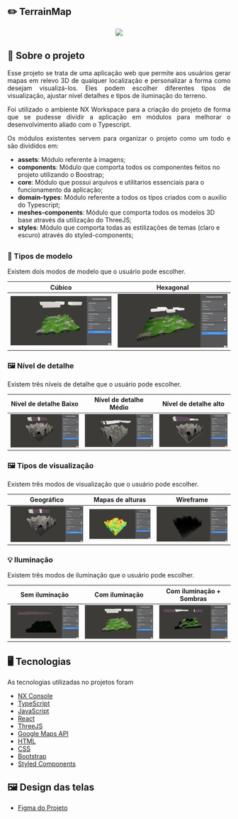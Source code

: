 ## :pencil2: TerrainMap

<p align="center">
  <img width="1000" height="auto" src=".github/terrain-map.gif">
</p>

## :file_folder: Sobre o projeto

<p align="justify">
  Esse projeto se trata de uma aplicação web que permite aos usuários gerar mapas em relevo 3D de qualquer localização e personalizar a forma como desejam visualizá-los. Eles podem escolher diferentes tipos de visualização, ajustar nível detalhes e tipos de iluminação do terreno.
</p>
<p align="justify">
  Foi utilizado o ambiente NX Workspace para a criação do projeto de forma que se pudesse dividir a aplicação em módulos para melhorar o desenvolvimento aliado com o Typescript.
</p>
<p align="justify">
  Os módulos existentes servem para organizar o projeto como um todo e são divididos em:
</p>

  - **assets**: Módulo referente à imagens;
  - **components**: Módulo que comporta todos os componentes feitos no projeto utilizando o Boostrap;
  - **core**: Módulo que possui arquivos e utilitarios essenciais para o funcionamento da aplicação;
  - **domain-types**: Módulo referente a todos os tipos criados com o auxilio do Typescript;
  - **meshes-components**: Módulo que comporta todos os modelos 3D base através da utilização do ThreeJS;
  - **styles**: Módulo que comporta todas as estilizações de temas (claro e escuro) através do styled-components;

##

### 🧊 Tipos de modelo

<p align="justify">
  Existem dois modos de modelo que o usuário pode escolher.
</p>

| Cúbico                                | Hexagonal                                |
| ------------------------------------- | ---------------------------------------- |
| ![image1](.github/terreno-cubico.png) | ![image2](.github/terreno-hexagonal.jpg) |

### 🖼️ Nível de detalhe

<p align="justify">
  Existem três níveis de detalhe que o usuário pode escolher.
</p>

| Nível de detalhe Baixo                     | Nível de detalhe Médio                     | Nível de detalhe alto                     |
| ------------------------------------------ | ------------------------------------------ | ------------------------------------------|
| ![image1](.github/nivel-detalhe-baixo.jpg) | ![image2](.github/nivel-detalhe-medio.jpg) | ![image3](.github/nivel-detalhe-alto.jpg) |

### 🖼️ Tipos de visualização

<p align="justify">
  Existem três modos de visualização que o usuário pode escolher.
</p>

| Geográfico                                 | Mapas de alturas                              | Wireframe                                     |
| ------------------------------------------ | --------------------------------------------- | --------------------------------------------- |
| ![image1](.github/nivel-detalhe-baixo.jpg) | ![image2](.github/visualizacao-heightmap.jpg) | ![image3](.github/visualizacao-wireframe.jpg) |

### 💡 Iluminação

<p align="justify">
  Existem três modos de iluminação que o usuário pode escolher.
</p>

| Sem iluminação                            | Com iluminação                        | Com iluminação + Sombras                  |
| ----------------------------------------- | ------------------------------------- | ----------------------------------------- |
| ![image1](.github/terreno-sem-sombra.png) | ![image2](.github/terreno-cubico.png) | ![image3](.github/terreno-com-sombra.jpg) |

##

## :desktop_computer: Tecnologias

As tecnologias utilizadas no projetos foram

- <a href="https://nx.dev/recipes/nx-console">NX Console</a>
- <a href="https://www.typescriptlang.org">TypeScript</a>
- <a href="https://developer.mozilla.org/en-US/docs/Web/JavaScript">JavaScript</a>
- <a href="https://react.dev">React</a>
- <a href="https://threejs.org">ThreeJS</a>
- <a href="https://developers.google.com/maps?hl=pt-br">Google Maps API</a>
- <a href="https://developer.mozilla.org/en-US/docs/Web/HTML">HTML</a>
- <a href="https://developer.mozilla.org/en-US/docs/Web/CSS">CSS</a>
- <a href="https://getbootstrap.com/docs/5.0/getting-started/introduction/">Bootstrap</a>
- <a href="https://styled-components.com">Styled Components</a>

## :framed_picture: Design das telas

- <a href="https://www.figma.com/file/TknTfh7qs9neG7AbgT4seG/Procedural-Render?node-id=0%3A1&t=ezZdxKeLdofJ4jm1-1" />Figma do Projeto</a>
